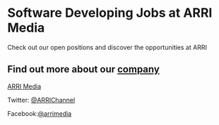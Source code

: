 # Software Developing Jobs at ARRI Media
Check out our open positions and discover the opportunities at ARRI


Find out more about our [company](http://www.arri.com/de/unternehmen/karriere/)
---
[ARRI Media](www.arrimedia.de)

Twitter: [@ARRIChannel](http://twitter.com/ARRIChannel)

Facebook:[@arrimedia](https://www.facebook.com/arrimedia/)
